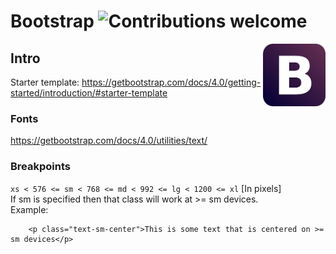 # Bootstrap  ![Contributions welcome](https://img.shields.io/badge/contributions-welcome-orange.svg)

<img src="img/bootstrap-logo.jpeg" align="right" width="100px" alt="Bootstrap logo">

## Intro
Starter template: https://getbootstrap.com/docs/4.0/getting-started/introduction/#starter-template

### Fonts
https://getbootstrap.com/docs/4.0/utilities/text/

### Breakpoints

`xs < 576 <= sm < 768 <= md < 992 <= lg < 1200 <= xl` [In pixels] <br />
If sm is specified then that class will work at >= sm devices. <br />
Example: <br />
```
    <p class="text-sm-center">This is some text that is centered on >= sm devices</p>

```
